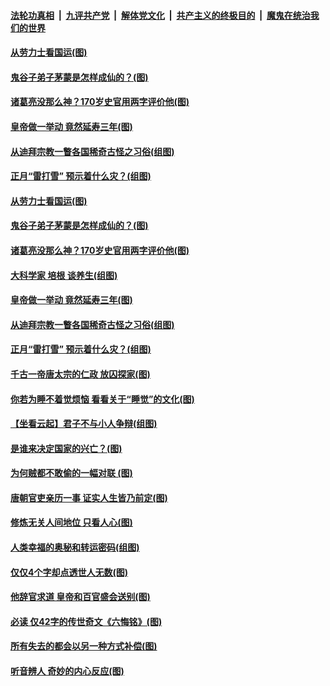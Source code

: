 

####  [法轮功真相](../../../../basic/blob/master/README.md?t=03060430) &nbsp;|&nbsp; [九评共产党](../../../../9ping.md/blob/master/README.md?t=03060430) &nbsp;|&nbsp; [解体党文化](../../../../jtdwh.md/blob/master/README.md?t=03060430)  &nbsp;|&nbsp; [共产主义的终极目的](../../../../gczydzjmd.md/blob/master/README.md?t=03060430) &nbsp;|&nbsp; [魔鬼在统治我们的世界](../../../../mgztzwmdsj.md/blob/master/README.md?t=03060430) 

#### [从劳力士看国运(图)](../pages/p7/963980.md?t=03060430) 

#### [鬼谷子弟子茅蒙是怎样成仙的？(图)](../pages/p7/964144.md?t=03060430) 

#### [诸葛亮没那么神？170岁史官用两字评价他(图)](../pages/p7/885484.md?t=03060430) 

#### [皇帝做一举动 竟然延寿三年(图)](../pages/p7/964154.md?t=03060430) 

#### [从迪拜宗教一瞥各国稀奇古怪之习俗(组图)](../pages/p7/963940.md?t=03060430) 

#### [正月“雷打雪” 预示着什么灾？(组图)](../pages/p7/964109.md?t=03060430) 

#### [从劳力士看国运(图)](../pages/p7/963980.md?t=03060430) 

#### [鬼谷子弟子茅蒙是怎样成仙的？(图)](../pages/p7/964144.md?t=03060430) 

#### [诸葛亮没那么神？170岁史官用两字评价他(图)](../pages/p7/885484.md?t=03060430) 

#### [大科学家 培根 谈养生(组图)](../pages/p7/963968.md?t=03060430) 

#### [皇帝做一举动 竟然延寿三年(图)](../pages/p7/964154.md?t=03060430) 

#### [从迪拜宗教一瞥各国稀奇古怪之习俗(组图)](../pages/p7/963940.md?t=03060430) 

#### [正月“雷打雪” 预示着什么灾？(组图)](../pages/p7/964109.md?t=03060430) 

#### [千古一帝唐太宗的仁政 放囚探家(图)](../pages/p7/964089.md?t=03060430) 

#### [你若为睡不着觉烦恼 看看关于“睡觉”的文化(图)](../pages/p7/963927.md?t=03060430) 

#### [【坐看云起】君子不与小人争辩(组图)](../pages/p7/619553.md?t=03060430) 

#### [是谁来决定国家的兴亡？(图)](../pages/p7/964102.md?t=03060430) 

#### [为何贼都不敢偷的一幅对联 (图)](../pages/p7/963963.md?t=03060430) 

#### [唐朝官吏亲历一事 证实人生皆乃前定(图)](../pages/p7/964017.md?t=03060430) 

#### [修炼无关人间地位 只看人心(图)](../pages/p7/964097.md?t=03060430) 

#### [人类幸福的奥秘和转运密码(组图)](../pages/p7/960947.md?t=03060430) 

#### [仅仅4个字却点透世人无数(图)](../pages/p7/963734.md?t=03060430) 

#### [他辞官求道 皇帝和百官盛会送别(图)](../pages/p7/963811.md?t=03060430) 

#### [必读 仅42字的传世奇文《六悔铭》(图)](../pages/p7/963991.md?t=03060430) 

#### [所有失去的都会以另一种方式补偿(图)](../pages/p7/963637.md?t=03060430) 

#### [听音辨人 奇妙的内心反应(图)](../pages/p7/963899.md?t=03060430) 

